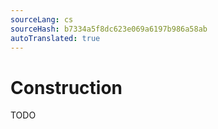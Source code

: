 ```yaml
---
sourceLang: cs
sourceHash: b7334a5f8dc623e069a6197b986a58ab
autoTranslated: true
---
```



# Construction

TODO
